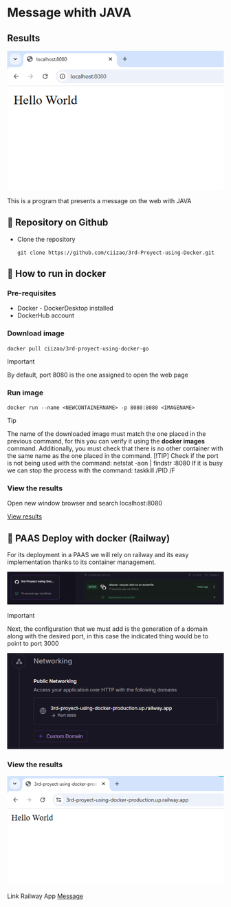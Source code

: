 # Message whith JAVA
## Results

<p align="center">
    <img src="Public/Images/Resultado.png" alt="Result ">
</p>

This is a program that presents a message on the web with JAVA

## :open_book: Repository on Github
* Clone the repository

    ```
    git clone https://github.com/ciizao/3rd-Proyect-using-Docker.git
    ```

## :rocket: How to run in docker
### Pre-requisites
* Docker - DockerDesktop installed
* DockerHub account
### Download image
```
docker pull ciizao/3rd-proyect-using-docker-go
```
> [!IMPORTANT]
> By default, port 8080 is the one assigned to open the web page
### Run image
```
docker run --name <NEWCONTAINERNAME> -p 8080:8080 <IMAGENAME>
```
> [!TIP]
> The name of the downloaded image must match the one placed in the previous command, for this you can verify it using the **docker images** command. Additionally, you must check that there is no other container with the same name as the one placed in the command.
> [!TIP]
> Check if the port is not being used with the command: netstat -aon | findstr :8080
> If it is busy we can stop the process with the command: taskkill /PID <PID> /F

### View the results
Open new window browser and search localhost:8080

[View results](#results)

## :light_rail: PAAS Deploy with docker (Railway)
For its deployment in a PAAS we will rely on railway and its easy implementation thanks to its container management. 

![Railway Service](Public/Images/Railway1.png "Service")

> [!IMPORTANT]
> Next, the configuration that we must add is the generation of a domain along with the desired port, in this case the indicated thing would be to point to port 3000

![Generate Domain](Public/Images/Railway2.png "Domain")

### View the results
![Result Railway](Public/Images/RailwayResult.png "Domain")


Link Railway App
[Message](https://3rd-proyect-using-docker-production.up.railway.app/ "click for visit")